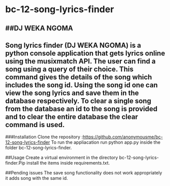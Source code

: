 # bc-12-song-lyrics-finder
##DJ WEKA NGOMA
-------------------------------------------------------------
Song lyrics finder (DJ WEKA NGOMA) is  a python console application that gets lyrics online using the musixmatch API. The user can find a song using a query of their choice. This command gives the details of the song which includes the song id. Using the song id one can view the song lyrics and save them in the database respectively. To clear a single song from the database an id to the song is provided and to clear the entire database the clear command is used. 
-------------------------------------------------------------------
###Installation
Clone the repository :https://github.com/anonymousme/bc-12-song-lyrics-finder
To run the appliacation run python app.py inside the folder bc-12-song-lyrics-finder.

##Usage
Create a virtual environment in the directory bc-12-song-lyrics-finder.Pip install the items inside requirements.txt.

##Pending issues
The save song functionality does not work appropriately it adds song with the same id.